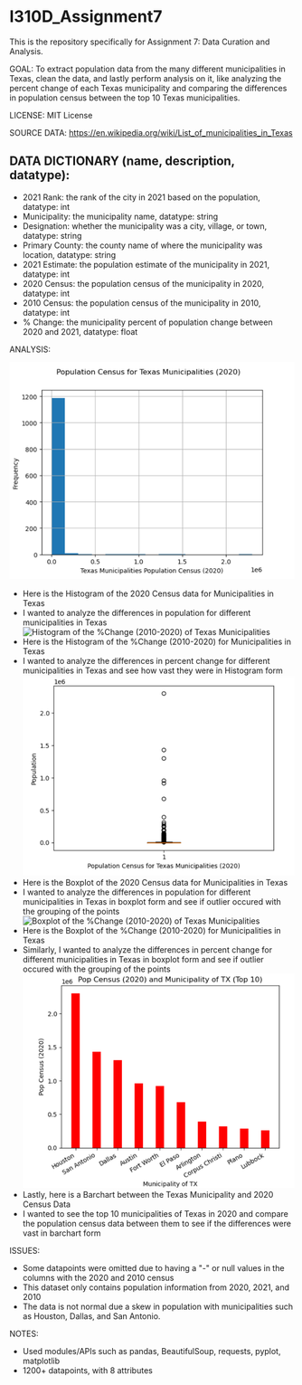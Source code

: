 # I310D_Assignment7
This is the repository specifically for Assignment 7: Data Curation and Analysis.

GOAL: To extract population data from the many different municipalities in Texas, clean the data, and lastly perform analysis on it, like analyzing the percent change of each Texas municipality and comparing the differences in population census between the top 10 Texas municipalities.

LICENSE: MIT License

SOURCE DATA: https://en.wikipedia.org/wiki/List_of_municipalities_in_Texas


DATA DICTIONARY (name, description, datatype):      
----------------------------------------------------------------------------------
- 2021 Rank: the rank of the city in 2021 based on the population, datatype: int
- Municipality: the municipality name, datatype: string
- Designation: whether the municipality was a city, village, or town, datatype: string
- Primary County: the county name of where the municipality was location, datatype: string
- 2021 Estimate: the population estimate of the municipality in 2021, datatype: int
- 2020 Census: the population census of the municipality in 2020, datatype: int
- 2010 Census: the population census of the municipality in 2010, datatype: int
- % Change: the municipality percent of population change between 2020 and 2021, datatype: float

ANALYSIS: 

![Histogram of the 2020 Population Census of Texas Municipalities](Histogram_Census.png)
- Here is the Histogram of the 2020 Census data for Municipalities in Texas
- I wanted to analyze the differences in population for different municipalities in Texas
![Histogram of the %Change (2010-2020) of Texas Municipalities](/assets/images/Histogram_%Change.png)
- Here is the Histogram of the %Change (2010-2020) for Municipalities in Texas
- I wanted to analyze the differences in percent change for different municipalities in Texas and see how vast they were in Histogram form
![Boxplot of the 2020 Population Census of Texas Municipalities](Boxplot_Census.png)
- Here is the Boxplot of the 2020 Census data for Municipalities in Texas
- I wanted to analyze the differences in population for different municipalities in Texas in boxplot form and see if outlier occured with the grouping of the points 
![Boxplot of the %Change (2010-2020) of Texas Municipalities](/assets/images/Boxplot_%Change.png)
- Here is the Boxplot of the %Change (2010-2020) for Municipalities in Texas
- Similarly, I wanted to analyze the differences in percent change for different municipalities in Texas in boxplot form and see if outlier occured with the grouping of the points 
![Barchart between the Texas Municipality and 2020 Census Data](Barchart.png)
- Lastly, here is a Barchart between the Texas Municipality and 2020 Census Data
- I wanted to see the top 10 municipalities of Texas in 2020 and compare the population census data between them to see if the differences were vast in barchart form

ISSUES:
- Some datapoints were omitted due to having a "-" or null values in the columns with the 2020 and 2010 census
- This dataset only contains population information from 2020, 2021, and 2010
- The data is not normal due a skew in population with municipalities such as Houston, Dallas, and San Antonio.

NOTES:
- Used modules/APIs such as pandas, BeautifulSoup, requests, pyplot, matplotlib
- 1200+ datapoints, with 8 attributes